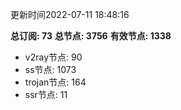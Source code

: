 更新时间2022-07-11 18:48:16

**总订阅: 73**
**总节点: 3756**
**有效节点: 1338**
- v2ray节点: 90
- ss节点: 1073
- trojan节点: 164
- ssr节点: 11

